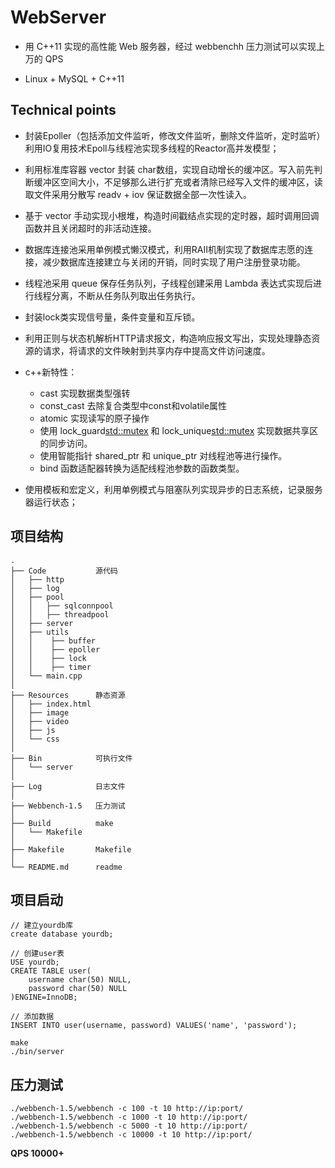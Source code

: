 # WebServer

- 用 C++11 实现的高性能 Web 服务器，经过 webbenchh 压力测试可以实现上万的 QPS

- Linux + MySQL + C++11

## Technical points

- 封装Epoller（包括添加文件监听，修改文件监听，删除文件监听，定时监听）利用IO复用技术Epoll与线程池实现多线程的Reactor高并发模型；

- 利用标准库容器 vector 封装 char数组，实现自动增长的缓冲区。写入前先判断缓冲区空间大小，不足够那么进行扩充或者清除已经写入文件的缓冲区，读取文件采用分散写 readv + iov 保证数据全部一次性读入。

- 基于 vector 手动实现小根堆，构造时间戳结点实现的定时器，超时调用回调函数并且关闭超时的非活动连接。

- 数据库连接池采用单例模式懒汉模式，利用RAII机制实现了数据库志愿的连接，减少数据库连接建立与关闭的开销，同时实现了用户注册登录功能。

- 线程池采用 queue 保存任务队列，子线程创建采用 Lambda 表达式实现后进行线程分离，不断从任务队列取出任务执行。
  
- 封装lock类实现信号量，条件变量和互斥锁。

- 利用正则与状态机解析HTTP请求报文，构造响应报文写出，实现处理静态资源的请求，将请求的文件映射到共享内存中提高文件访问速度。

- c++新特性：
  - cast<static> 实现数据类型强转
  - const_cast<T> 去除复合类型中const和volatile属性
  - atomic<T> 实现读写的原子操作 
  - 使用 lock_guard<std::mutex> 和 lock_unique<std::mutex> 实现数据共享区的同步访问。
  - 使用智能指针 shared_ptr<T> 和 unique_ptr<T> 对线程池等进行操作。
  - bind 函数适配器转换为适配线程池参数的函数类型。

- 使用模板和宏定义，利用单例模式与阻塞队列实现异步的日志系统，记录服务器运行状态；



## 项目结构
```
.
├── Code           源代码
│   ├── http
│   ├── log
│   ├── pool
│   │   ├── sqlconnpool   
│   │   ├── threadpool   
│   ├── server
│   ├── utils
│   │    ├── buffer
│   │    ├── epoller
│   │    ├── lock
│   │    ├── timer
│   └── main.cpp
│
├── Resources      静态资源
│   ├── index.html
│   ├── image
│   ├── video
│   ├── js
│   └── css
│
├── Bin            可执行文件
│   └── server
│
├── Log            日志文件
│
├── Webbench-1.5   压力测试
│
├── Build          make
│   └── Makefile
│
├── Makefile       Makefile
│
└── README.md      readme
```

## 项目启动

```
// 建立yourdb库
create database yourdb;

// 创建user表
USE yourdb;
CREATE TABLE user(
    username char(50) NULL,
    password char(50) NULL
)ENGINE=InnoDB;

// 添加数据
INSERT INTO user(username, password) VALUES('name', 'password');
```

```
make
./bin/server
```

## 压力测试

```
./webbench-1.5/webbench -c 100 -t 10 http://ip:port/
./webbench-1.5/webbench -c 1000 -t 10 http://ip:port/
./webbench-1.5/webbench -c 5000 -t 10 http://ip:port/
./webbench-1.5/webbench -c 10000 -t 10 http://ip:port/
```

**QPS 10000+**